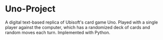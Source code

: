 # Uno-Project

A digital text-based replica of Ubisoft's card game Uno. Played with a single player against the computer, which has a randomized deck of cards and random moves each turn. Implemented with Python.
